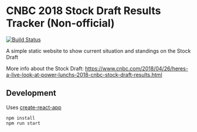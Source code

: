 # CNBC 2018 Stock Draft Results Tracker (Non-official)
[![Build Status](https://travis-ci.org/anttiviljami/cnbc-stock-draft-results-tracker.svg?branch=master)](https://travis-ci.org/anttiviljami/cnbc-stock-draft-results-tracker)

A simple static website to show current situation and standings on the Stock Draft

More info about the Stock Draft: https://www.cnbc.com/2018/04/26/heres-a-live-look-at-power-lunchs-2018-cnbc-stock-draft-results.html

## Development

Uses [create-react-app](https://github.com/facebook/create-react-app)

```
npm install
npm run start
```
